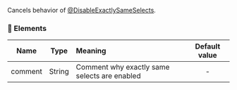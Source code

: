 Cancels behavior of [@DisableExactlySameSelects](#DisableExactlySameSelects).

### :wrench: Elements 
|Name     |Type    | Meaning                                    | Default value  |
| --------|:------:|:-------------------------------------------|:--------------:|
| comment | String |Comment why exactly same selects are enabled|      -         |